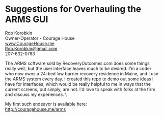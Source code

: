 # Suggestions for Overhauling the ARMS GUI

Rob Korobkin\
Owner-Operator - Courage House\
www.CourageHouse.me \
Rob.Korobkin@gmail.com \
207-632-0763


The ARMS software sold by RecoveryOutcomes.com does some things really well, but the user interface leaves much to be desired. I'm a coder who now owns a 24-bed low barrier recovery residence in Maine, and I use the ARMS system every day. I created this repo to demo out some ideas I have for interfaces, which would be really helpful to me in ways that the current screens, put simply, are not. I'd love to speak with folks at the firm and discuss my experiences. \

My first such endeavor is available here:\
http://couragehouse.me/arms
